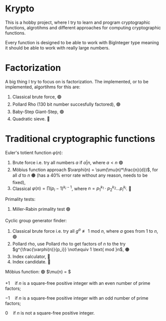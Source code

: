 # Krypto
This is a hobby project, where I try to learn and program cryptographic functions, algrotihms and different approaches for computing cryptographic functions.

Every function is designed to be able to work with BigInteger type meaning it should be able to work with really large numbers.

# Factorization
A big thing I try to focus on is factorization.
The implemented, or to be implemented, algortihms for this are:

1. Classical brute force, 🟢
2. Pollard Rho (130 bit number succesfully factored), 🟢
3. Baby-Step Giant-Step, 🟢
4. Quadratic sieve. 🔴


# Traditional cryptographic functions
Euler's totient function $\varphi(n)$:

1. Brute force i.e. try all numbers $a$ if $a|n$, where $a < n$ 🟢
2. Möbius function approach $\varphi(n) = \sum(\mu(n)*\frac{n}{d})$, for all $d$ to $n$ 🟠 (has a 40% error rate without any reason, needs to be fixed),
3. Classical $\varphi(n) = \prod(p_i-1)^{k_i-1}$, where $n = p_1^{k_1}\cdot p_2^{k_2} ... p_i^{k_i}$. 🔴 

Primality tests:

1. Miller-Rabin primality test 🟢

Cyclic group generator finder:

1. Classical brute force i.e. try all $g^{a} \not\equiv 1 \text{ mod }n$, where $a$ goes from $1$ to $n$, 🟢
2. Pollard rho, use Pollard rho to get factors of $n$ to the try $g^{\frac{\varphi(n)}{p_i}} \not\equiv 1 \text{ mod }n$, 🟠
3. Index calculator, 🔴
4. Index candidate. 🔴

Möbius function: 🟢
$\mu(n) = $

$+1  \quad \text{if }n\text{ is a square-free positive integer with an even number of prime factors};$

$-1  \quad \text{if }n\text{ is a square-free positive integer with an odd number of prime factors};$

$0  \quad \text{if }n\text{ is not a square-free positive integer}.$

